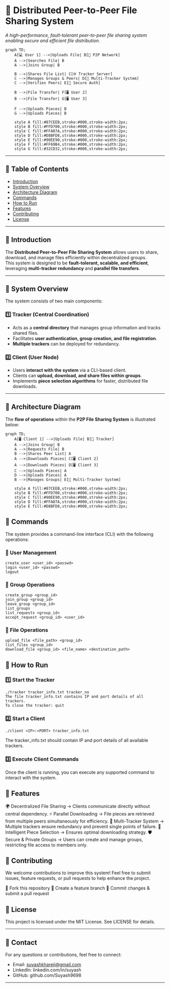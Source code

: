 # 📂 Distributed Peer-to-Peer File Sharing System

*A high-performance, fault-tolerant peer-to-peer file sharing system enabling secure and efficient file distribution.*

```mermaid
graph TD;
    A[💻 User 1] -->|Uploads File| B[📂 P2P Network]
    A -->|Searches File| B
    A -->|Joins Group| B

    B -->|Shares File List| C[🌐 Tracker Server]
    C -->|Manages Groups & Peers| D[🔗 Multi-Tracker System]
    C -->|Verifies Peers| E[🔐 Secure Auth]
    
    B -->|File Transfer| F[🖥️ User 2]
    B -->|File Transfer| G[🖥️ User 3]
    
    F -->|Uploads Pieces| B
    G -->|Uploads Pieces| B

    style A fill:#87CEEB,stroke:#000,stroke-width:2px;
    style B fill:#FFD700,stroke:#000,stroke-width:2px;
    style C fill:#FFA07A,stroke:#000,stroke-width:2px;
    style D fill:#D8BFD8,stroke:#000,stroke-width:2px;
    style E fill:#90EE90,stroke:#000,stroke-width:2px;
    style F fill:#FF69B4,stroke:#000,stroke-width:2px;
    style G fill:#32CD32,stroke:#000,stroke-width:2px;

```
---

## 📌 Table of Contents

- [Introduction](#introduction)
- [System Overview](#system-overview)
- [Architecture Diagram](#architecture-diagram)
- [Commands](#commands)
- [How to Run](#how-to-run)
- [Features](#features)
- [Contributing](#contributing)
- [License](#license)

---

## **📌 Introduction**
The **Distributed Peer-to-Peer File Sharing System** allows users to share, download, and manage files efficiently within decentralized groups.  
This system is designed to be **fault-tolerant, scalable, and efficient**, leveraging **multi-tracker redundancy** and **parallel file transfers**.

---

## **📌 System Overview**
The system consists of two main components:

### **1️⃣ Tracker (Central Coordination)**
- Acts as a **central directory** that manages group information and tracks shared files.
- Facilitates **user authentication, group creation, and file registration**.
- **Multiple trackers** can be deployed for redundancy.

### **2️⃣ Client (User Node)**
- Users **interact with the system** via a CLI-based client.
- Clients can **upload, download, and share files within groups**.
- Implements **piece selection algorithms** for faster, distributed file downloads.

---

## **📌 Architecture Diagram**
The **flow of operations** within the **P2P File Sharing System** is illustrated below:

```mermaid
graph TD;
    A[🖥️ Client 1] -->|Uploads File| B[📂 Tracker]
    A -->|Joins Group| B
    A -->|Requests File| B
    B -->|Shares Peer List| A
    A -->|Downloads Pieces| C[🖥️ Client 2]
    A -->|Downloads Pieces| D[🖥️ Client 3]
    C -->|Uploads Pieces| A
    D -->|Uploads Pieces| A
    B -->|Manages Groups| E[🔗 Multi-Tracker System]
    
    style A fill:#87CEEB,stroke:#000,stroke-width:2px;
    style B fill:#FFD700,stroke:#000,stroke-width:2px;
    style C fill:#90EE90,stroke:#000,stroke-width:2px;
    style D fill:#FFA07A,stroke:#000,stroke-width:2px;
    style E fill:#D8BFD8,stroke:#000,stroke-width:2px;
```
## **📌 Commands**
The system provides a command-line interface (CLI) with the following operations:
### 🔹 User Management
```
create_user <user_id> <passwd>
login <user_id> <passwd>
logout
```

### 🔹 Group Operations
```
create_group <group_id>
join_group <group_id>
leave_group <group_id>
list_groups
list_requests <group_id>
accept_request <group_id> <user_id>
```
### 🔹 File Operations
```
upload_file <file_path> <group_id>
list_files <group_id>
download_file <group_id> <file_name> <destination_path>
```
## 📌 How to Run
### 1️⃣ Start the Tracker
```
./tracker tracker_info.txt tracker_no
The file tracker_info.txt contains IP and port details of all trackers.
To close the tracker: quit
```
### 2️⃣ Start a Client
```
./client <IP>:<PORT> tracker_info.txt
```
The tracker_info.txt should contain IP and port details of all available trackers.

### 3️⃣ Execute Client Commands
Once the client is running, you can execute any supported command to interact with the system.

## 📌 Features
🌍 Decentralized File Sharing → Clients communicate directly without central dependency.
⚡ Parallel Downloading → File pieces are retrieved from multiple peers simultaneously for efficiency.
🔀 Multi-Tracker System → Multiple trackers ensure redundancy and prevent single points of failure.
📜 Intelligent Piece Selection → Ensures optimal downloading strategy.
🛡️ Secure & Private Groups → Users can create and manage groups, restricting file access to members only.

## 📌 Contributing
We welcome contributions to improve this system!
Feel free to submit issues, feature requests, or pull requests to help enhance the project.

🔹 Fork this repository
🔹 Create a feature branch
🔹 Commit changes & submit a pull request

## 📜 License
This project is licensed under the MIT License.
See LICENSE for details.

---

## 📩 Contact
For any questions or contributions, feel free to connect:

- Email: suyashkhareji@gmail.com
- LinkedIn: linkedin.com/in/suyash
- GitHub: github.com/Suyash9698

---
